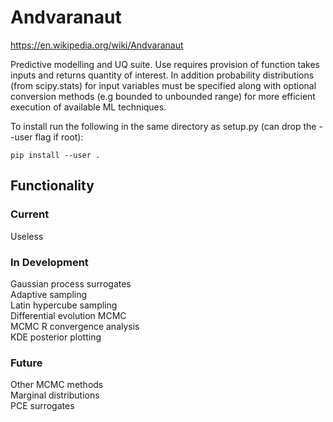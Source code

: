 # Andvaranaut

https://en.wikipedia.org/wiki/Andvaranaut  

Predictive modelling and UQ suite. Use requires provision of function takes inputs and returns quantity of interest. In addition probability distributions (from scipy.stats) for input variables must be specified along with optional conversion methods (e.g bounded to unbounded range) for more efficient execution of available ML techniques.

To install run the following in the same directory as setup.py (can drop the --user flag if root):  

`pip install --user .`

## Functionality

### Current

Useless

### In Development

Gaussian process surrogates  
Adaptive sampling  
Latin hypercube sampling  
Differential evolution MCMC  
MCMC R convergence analysis  
KDE posterior plotting  

### Future

Other MCMC methods  
Marginal distributions  
PCE surrogates   
